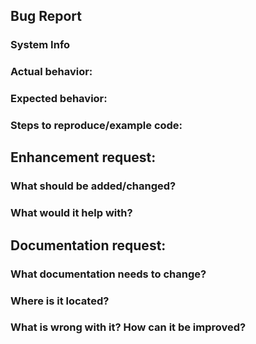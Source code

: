 ## Bug Report

### System Info

### Actual behavior:

### Expected behavior:

### Steps to reproduce/example code:


## Enhancement request:

### What should be added/changed?

### What would it help with?


## Documentation request:

### What documentation needs to change? 

### Where is it located?

### What is wrong with it? How can it be improved?
